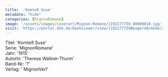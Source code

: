 ```yaml
---
title:  'Komteß Suse'
metadate: "hide"
categories: [MignonRomane]
image: '/assets/images/coverart/Mignon-Romane/1192277759_00000010.jpg'
visit: 'https://portal.dnb.de/bookviewer/view/1192277759#page/n0/mode/2up'
---
```

Titel: 'Komteß Suse' <br>
Serie: 'MignonRomane' <br>
Jahr: '1915' <br>
AutorIn: 'Therese Wallner-Thurm' <br>
Band-Nr: '?' <br>
Verlag: ' MignonVerl'